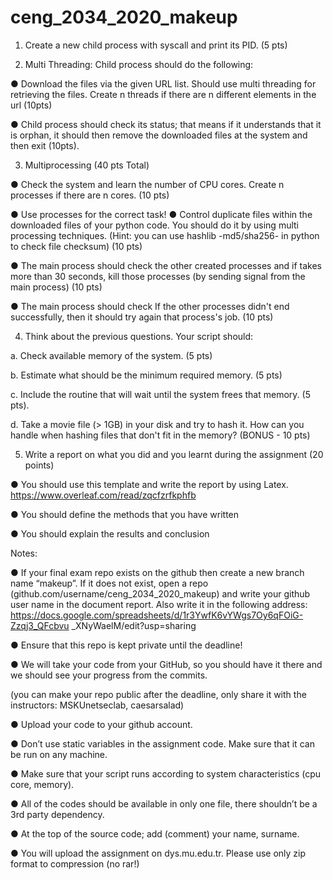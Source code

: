 # ceng_2034_2020_makeup

1) Create a new child process with syscall and print its PID. (5 pts)

2) Multi Threading: Child process should do the following: 

● Download the files via the given URL list. Should use multi threading for retrieving the files. Create n threads if there are n different elements in the url (10pts) 

● Child process should check its status; that means if it understands that it is orphan, it should then remove the downloaded files at the system and then exit (10pts).  
 
3) Multiprocessing (40 pts Total) 

● Check the system and learn the number of CPU cores. Create n processes if there are n cores. (10 pts) 

● Use processes for the correct task! ● Control duplicate files within the downloaded files of your python code. You should do it by using multi processing techniques. 
(Hint: you can use hashlib -md5/sha256- in python to check file checksum) (10 pts)

● The main process should check the other created  processes and if takes more than 30 seconds, kill those processes (by sending signal from the main process) (10 pts) 

● The main process should check If the other processes didn't end successfully, then it should try again that process's job. (10 pts) 

4) Think about the previous questions. Your script should: 

a. Check available memory of the system. (5 pts)

b. Estimate what should be the minimum required memory. (5 pts) 

c. Include the routine that will wait until the system frees that memory. (5 pts).

d. Take a movie file (> 1GB) in your disk and try to hash it. How can you handle when hashing files that don't fit in the memory? (BONUS - 10 pts) 
 
5) Write a report on what you did and you learnt during the assignment (20 points)  

● You should use this template and write the report by using Latex. https://www.overleaf.com/read/zqcfzrfkphfb  

● You should define the methods that you have written

● You should explain the results and conclusion 
 
 
Notes: 

● If your final exam repo exists on the github then create a new branch name “makeup”. 
If it does not exist, open a repo (github.com/username/ceng_2034_2020_makeup) and write your github user name in the document report. Also write it in the 
following address: https://docs.google.com/spreadsheets/d/1r3YwfK6vYWgs7Oy6qFOiG-Zzqj3_QFcbvu _XNyWaelM/edit?usp=sharing  

● Ensure that this repo is kept private until the deadline!  

● We will take your code from your GitHub, so you should have it there and we should see your progress from the commits. 

(you can make your repo public after the deadline, only share it with the instructors: ​MSKUnetseclab, caesarsalad​) 

● Upload your code to your github account.

● Don’t use static variables in the assignment code. Make sure that it can be run on any machine. 

● Make sure that your script runs according to system characteristics (cpu core, memory). 

● All of the codes should be available in only one file, there shouldn’t be a 3rd party dependency.

● At the top of the source code; add (comment) your name, surname.

● You will upload the assignment on dys.mu.edu.tr. Please use only zip format to compression (no rar!) 
